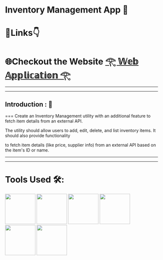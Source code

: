 #  Inventory Management App 🦁
#  🔗Links👇
#  🌐Checkout the Website [𓂀 𝕎𝕖𝕓 𝔸𝕡𝕡𝕝𝕚𝕔𝕒𝕥𝕚𝕠𝕟 𓂀](https://frolicking-strudel-38bdc5.netlify.app/)
---
---
## Introduction : 🫵

===
Create an Inventory Management utility with an additional feature to fetch item details from an external API. 

The utility should allow users to add, edit, delete, and list inventory items. It should also provide functionality

to fetch item details (like price, supplier info) from an external API based on the item's ID or name.

  ---
  ---
  # Tools Used 🛠️:
  <img width="100" height="100" src="https://cdn.iconscout.com/icon/free/png-256/free-react-1-282599.png?f=webp">
  <img width="100" height="100" src="https://encrypted-tbn0.gstatic.com/images?q=tbn:ANd9GcTL1XBtHfkQB8jl_hZtMwVdse-OJ-HkXmMQlcrrsT4&s">
  <img width="100" height="100"src="https://images.ctfassets.net/aq13lwl6616q/7cS8gBoWulxkWNWEm0FspJ/c7eb42dd82e27279307f8b9fc9b136fa/nodejs_cover_photo_smaller_size.png">
  <img width="100" height="100" src="https://res.cloudinary.com/practicaldev/image/fetch/s--YbV36HLj--/c_imagga_scale,f_auto,fl_progressive,h_420,q_auto,w_1000/https://dev-to-uploads.s3.amazonaws.com/i/hpg6if7btrwilqkidqbe.png">
  <img width="100" height="100" src="https://newrelic.com/sites/default/files/styles/og_image/public/2021-10/mongo_logo.jpg?h=2a479378&itok=_jsp1xWA">
  <img width="100" height="100" src="https://encrypted-tbn0.gstatic.com/images?q=tbn:ANd9GcTLy-1SN4fo9U4Sn7S4aI_PyQr5x9sODPQ6V2-YHT4&s">
